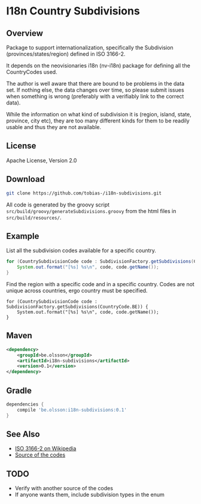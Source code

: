 I18n Country Subdivisions
=========================

Overview
--------

Package to support internationalization, specifically the Subdivision (provinces/states/region)
defined in ISO 3166-2.

It depends on the neovisionaries i18n (nv-i18n) package for defining all the CountryCodes used.

The author is well aware that there are bound to be problems in the data set. If nothing else, the data changes over time, so please submit issues when something is wrong (preferably with a verifiably link to the correct data).

While the information on what kind of subdivision it is (region, island, state, province, city etc), they are too many different kinds for them to be readily usable and thus they are not available.

License
-------
Apache License, Version 2.0


Download
--------

```sh
git clone https://github.com/tobias-/i18n-subdivisions.git
```

All code is generated by the groovy script ```src/build/groovy/generateSubdivisions.groovy``` from the html files in ```src/build/resources/```.

Example
-------

List all the subdivision codes available for a specific country.
```java
for (CountrySubdivisionCode code : SubdivisionFactory.getSubdivisions(CountryCode.BE)) {
    System.out.format("[%s] %s\n", code, code.getName());
}
```

Find the region with a specific code and in a specific country. Codes are not unique across countries, ergo country must be specified.
```
for (CountrySubdivisionCode code : SubdivisionFactory.getSubdivisions(CountryCode.BE)) {
    System.out.format("[%s] %s\n", code, code.getName());
}
```

Maven
-----

```xml
<dependency>
    <groupId>be.olsson</groupId>
    <artifactId>i18n-subdivisions</artifactId>
    <version>0.1</version>
</dependency>
```


Gradle
------

```gradle
dependencies {
    compile 'be.olsson:i18n-subdivisions:0.1'
}
```

See Also
--------

* [ISO 3166-2 on Wikipedia](https://en.wikipedia.org/wiki/ISO_3166-2)
* [Source of the codes](http://www.unece.org/cefact/locode/subdivisions.html)

TODO
----
* Verify with another source of the codes
* If anyone wants them, include subdivision types in the enum


